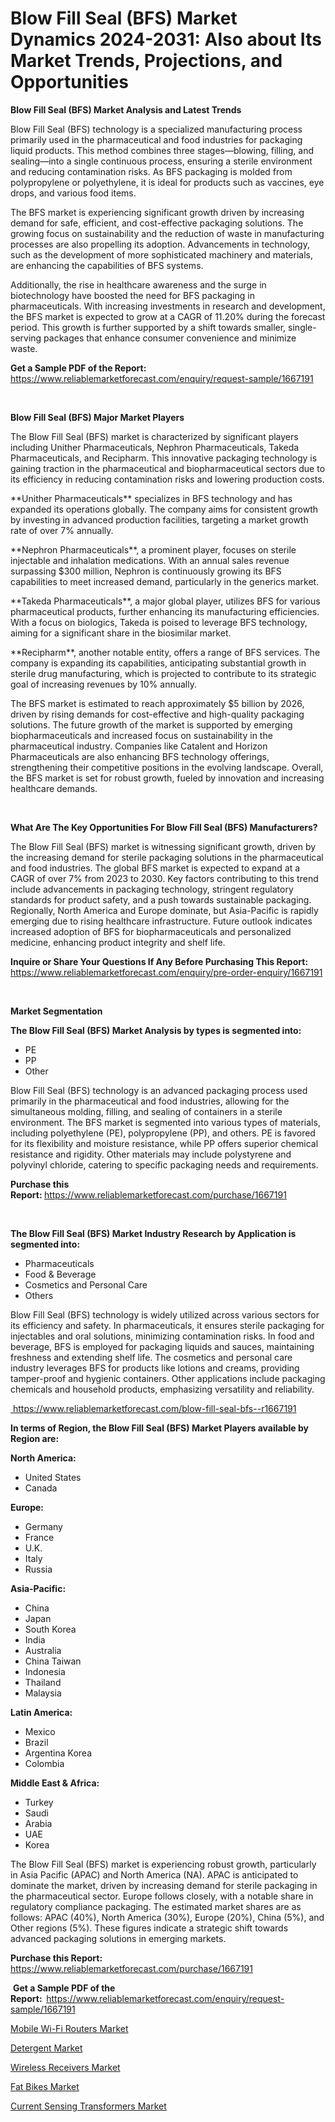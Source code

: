 <p><h1>Blow Fill Seal (BFS) Market Dynamics 2024-2031: Also about Its Market Trends, Projections, and Opportunities</h1></p><p><strong>Blow Fill Seal (BFS) Market Analysis and Latest Trends</strong></p>
<p><p>Blow Fill Seal (BFS) technology is a specialized manufacturing process primarily used in the pharmaceutical and food industries for packaging liquid products. This method combines three stages—blowing, filling, and sealing—into a single continuous process, ensuring a sterile environment and reducing contamination risks. As BFS packaging is molded from polypropylene or polyethylene, it is ideal for products such as vaccines, eye drops, and various food items.</p><p>The BFS market is experiencing significant growth driven by increasing demand for safe, efficient, and cost-effective packaging solutions. The growing focus on sustainability and the reduction of waste in manufacturing processes are also propelling its adoption. Advancements in technology, such as the development of more sophisticated machinery and materials, are enhancing the capabilities of BFS systems.</p><p>Additionally, the rise in healthcare awareness and the surge in biotechnology have boosted the need for BFS packaging in pharmaceuticals. With increasing investments in research and development, the BFS market is expected to grow at a CAGR of 11.20% during the forecast period. This growth is further supported by a shift towards smaller, single-serving packages that enhance consumer convenience and minimize waste.</p></p>
<p><strong>Get a Sample PDF of the Report:&nbsp;</strong> <a href="https://www.reliablemarketforecast.com/enquiry/request-sample/1667191?utm_campaign=121&utm_medium=2&utm_source=Github&utm_content=ia&utm_term=29092024&utm_id=blow-fill-seal-bfs">https://www.reliablemarketforecast.com/enquiry/request-sample/1667191</a></p>
<p>&nbsp;</p>
<p><strong>Blow Fill Seal (BFS) Major Market Players</strong></p>
<p><p>The Blow Fill Seal (BFS) market is characterized by significant players including Unither Pharmaceuticals, Nephron Pharmaceuticals, Takeda Pharmaceuticals, and Recipharm. This innovative packaging technology is gaining traction in the pharmaceutical and biopharmaceutical sectors due to its efficiency in reducing contamination risks and lowering production costs.</p><p>**Unither Pharmaceuticals** specializes in BFS technology and has expanded its operations globally. The company aims for consistent growth by investing in advanced production facilities, targeting a market growth rate of over 7% annually.</p><p>**Nephron Pharmaceuticals**, a prominent player, focuses on sterile injectable and inhalation medications. With an annual sales revenue surpassing $300 million, Nephron is continuously growing its BFS capabilities to meet increased demand, particularly in the generics market.</p><p>**Takeda Pharmaceuticals**, a major global player, utilizes BFS for various pharmaceutical products, further enhancing its manufacturing efficiencies. With a focus on biologics, Takeda is poised to leverage BFS technology, aiming for a significant share in the biosimilar market.</p><p>**Recipharm**, another notable entity, offers a range of BFS services. The company is expanding its capabilities, anticipating substantial growth in sterile drug manufacturing, which is projected to contribute to its strategic goal of increasing revenues by 10% annually.</p><p>The BFS market is estimated to reach approximately $5 billion by 2026, driven by rising demands for cost-effective and high-quality packaging solutions. The future growth of the market is supported by emerging biopharmaceuticals and increased focus on sustainability in the pharmaceutical industry. Companies like Catalent and Horizon Pharmaceuticals are also enhancing BFS technology offerings, strengthening their competitive positions in the evolving landscape. Overall, the BFS market is set for robust growth, fueled by innovation and increasing healthcare demands.</p></p>
<p>&nbsp;</p>
<p><strong>What Are The Key Opportunities For Blow Fill Seal (BFS) Manufacturers?</strong></p>
<p><p>The Blow Fill Seal (BFS) market is witnessing significant growth, driven by the increasing demand for sterile packaging solutions in the pharmaceutical and food industries. The global BFS market is expected to expand at a CAGR of over 7% from 2023 to 2030. Key factors contributing to this trend include advancements in packaging technology, stringent regulatory standards for product safety, and a push towards sustainable packaging. Regionally, North America and Europe dominate, but Asia-Pacific is rapidly emerging due to rising healthcare infrastructure. Future outlook indicates increased adoption of BFS for biopharmaceuticals and personalized medicine, enhancing product integrity and shelf life.</p></p>
<p><strong>Inquire or Share Your Questions If Any Before Purchasing This Report:</strong> <a href="https://www.reliablemarketforecast.com/enquiry/pre-order-enquiry/1667191?utm_campaign=121&utm_medium=2&utm_source=Github&utm_content=ia&utm_term=29092024&utm_id=blow-fill-seal-bfs">https://www.reliablemarketforecast.com/enquiry/pre-order-enquiry/1667191</a></p>
<p>&nbsp;</p>
<p><strong>Market Segmentation</strong></p>
<p><strong>The Blow Fill Seal (BFS) Market Analysis by types is segmented into:</strong></p>
<p><ul><li>PE</li><li>PP</li><li>Other</li></ul></p>
<p><p>Blow Fill Seal (BFS) technology is an advanced packaging process used primarily in the pharmaceutical and food industries, allowing for the simultaneous molding, filling, and sealing of containers in a sterile environment. The BFS market is segmented into various types of materials, including polyethylene (PE), polypropylene (PP), and others. PE is favored for its flexibility and moisture resistance, while PP offers superior chemical resistance and rigidity. Other materials may include polystyrene and polyvinyl chloride, catering to specific packaging needs and requirements.</p></p>
<p><strong>Purchase this Report:&nbsp;</strong><a href="https://www.reliablemarketforecast.com/purchase/1667191?utm_campaign=121&utm_medium=2&utm_source=Github&utm_content=ia&utm_term=29092024&utm_id=blow-fill-seal-bfs">https://www.reliablemarketforecast.com/purchase/1667191</a></p>
<p>&nbsp;</p>
<p><strong>The Blow Fill Seal (BFS) Market Industry Research by Application is segmented into:</strong></p>
<p><ul><li>Pharmaceuticals</li><li>Food & Beverage</li><li>Cosmetics and Personal Care</li><li>Others</li></ul></p>
<p><p>Blow Fill Seal (BFS) technology is widely utilized across various sectors for its efficiency and safety. In pharmaceuticals, it ensures sterile packaging for injectables and oral solutions, minimizing contamination risks. In food and beverage, BFS is employed for packaging liquids and sauces, maintaining freshness and extending shelf life. The cosmetics and personal care industry leverages BFS for products like lotions and creams, providing tamper-proof and hygienic containers. Other applications include packaging chemicals and household products, emphasizing versatility and reliability.</p></p>
<p><a href="https://www.reliablemarketforecast.com/blow-fill-seal-bfs--r1667191?utm_campaign=121&utm_medium=2&utm_source=Github&utm_content=ia&utm_term=29092024&utm_id=blow-fill-seal-bfs">&nbsp;https://www.reliablemarketforecast.com/blow-fill-seal-bfs--r1667191</a></p>
<p><strong>In terms of Region, the Blow Fill Seal (BFS) Market Players available by Region are:</strong></p>
<p>
    <p> <strong> North America: </strong>
        <ul>
            <li>United States</li>
            <li>Canada</li>
        </ul>
        </p> 
    <p> <strong> Europe: </strong>
        <ul>
            <li>Germany</li>
            <li>France</li>
            <li>U.K.</li>
            <li>Italy</li>
            <li>Russia</li>
        </ul>
        </p> 
    <p> <strong> Asia-Pacific: </strong>
        <ul>
            <li>China</li>
            <li>Japan</li>
            <li>South Korea</li>
            <li>India</li>
            <li>Australia</li>
            <li>China Taiwan</li>
            <li>Indonesia</li>
            <li>Thailand</li>
            <li>Malaysia</li>
        </ul>
        </p> 
    <p> <strong> Latin America: </strong>
        <ul>
            <li>Mexico</li>
            <li>Brazil</li>
            <li>Argentina Korea</li>
            <li>Colombia</li>
        </ul>
        </p> 
    <p> <strong> Middle East & Africa: </strong>
        <ul>
            <li>Turkey</li>
            <li>Saudi</li>
            <li>Arabia</li>
            <li>UAE</li>
            <li>Korea</li>
        </ul>
    </p>
    </p>
<p><p>The Blow Fill Seal (BFS) market is experiencing robust growth, particularly in Asia Pacific (APAC) and North America (NA). APAC is anticipated to dominate the market, driven by increasing demand for sterile packaging in the pharmaceutical sector. Europe follows closely, with a notable share in regulatory compliance packaging. The estimated market shares are as follows: APAC (40%), North America (30%), Europe (20%), China (5%), and Other regions (5%). These figures indicate a strategic shift towards advanced packaging solutions in emerging markets.</p></p>
<p><strong>Purchase this Report: </strong><a href="https://www.reliablemarketforecast.com/purchase/1667191?utm_campaign=121&utm_medium=2&utm_source=Github&utm_content=ia&utm_term=29092024&utm_id=blow-fill-seal-bfs">https://www.reliablemarketforecast.com/purchase/1667191</a></p>
<p>&nbsp;<strong>Get a Sample PDF of the Report:&nbsp;&nbsp;</strong><a href="https://www.reliablemarketforecast.com/enquiry/request-sample/1667191?utm_campaign=121&utm_medium=2&utm_source=Github&utm_content=ia&utm_term=29092024&utm_id=blow-fill-seal-bfs">https://www.reliablemarketforecast.com/enquiry/request-sample/1667191</a></p>
<p><strong></strong></p>
<p><p><a href="https://github.com/Sidorelashyti476/Market-Research-Report-List-1/blob/main/mobile-wi-fi-routers-market.md?utm_campaign=121&utm_medium=2&utm_source=Github&utm_content=ia&utm_term=29092024&utm_id=blow-fill-seal-bfs">Mobile Wi-Fi Routers Market</a></p><p><a href="https://www.linkedin.com/pulse/global-detergent-market-trends-innovations-forward-looking-ju3lf?utm_campaign=121&utm_medium=2&utm_source=Github&utm_content=ia&utm_term=29092024&utm_id=blow-fill-seal-bfs">Detergent Market</a></p><p><a href="https://issuu.com/reportprime-2/docs/wireless-receivers-market-size-2030_5d169450274637?utm_campaign=121&utm_medium=2&utm_source=Github&utm_content=ia&utm_term=29092024&utm_id=blow-fill-seal-bfs">Wireless Receivers Market</a></p><p><a href="https://www.linkedin.com/pulse/global-fat-bikes-market-opportunities-challenges2024-2031-0swkf?utm_campaign=121&utm_medium=2&utm_source=Github&utm_content=ia&utm_term=29092024&utm_id=blow-fill-seal-bfs">Fat Bikes Market</a></p><p><a href="https://issuu.com/reportprime-2/docs/current-sensing-transformers-market_8a0a45890ebc0f?utm_campaign=121&utm_medium=2&utm_source=Github&utm_content=ia&utm_term=29092024&utm_id=blow-fill-seal-bfs">Current Sensing Transformers Market</a></p></p>